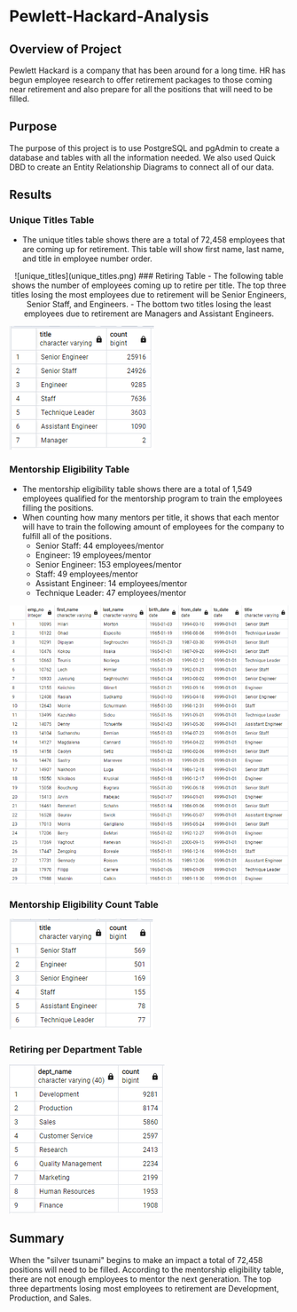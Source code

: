 # Pewlett-Hackard-Analysis
## Overview of Project
Pewlett Hackard is a company that has been around for a long time. HR has begun employee research to offer retirement packages to those coming near retirement and also prepare for all the positions that will need to be filled.
## Purpose
The purpose of this project is to use PostgreSQL and pgAdmin to create a database and tables with all the information needed.
We also used Quick DBD to create an Entity Relationship Diagrams to connect all of our data.
## Results
### Unique Titles Table
- The unique titles table shows there are a total of 72,458 employees that are coming up for retirement. This table will show first name, last name, and title in employee number order.

<p align="center">
  ![unique_titles](unique_titles.png)
### Retiring Table
- The following table shows the number of employees coming up to retire per title. The top three titles losing the most employees due to retirement will be Senior Engineers, Senior Staff, and Engineers.
- The bottom two titles losing the least employees due to retirement are Managers and Assistant Engineers.

![retiring_titles](retiring_titles.png)
### Mentorship Eligibility Table
- The mentorship eligibility table shows there are a total of 1,549 employees qualified for the mentorship program to train the employees filling the positions.
- When counting how many mentors per title, it shows that each mentor will have to train the following amount of employees for the company to fulfill all of the positions.
  - Senior Staff: 44 employees/mentor
  - Engineer: 19 employees/mentor
  - Senior Engineer: 153 employees/mentor
  - Staff: 49 employees/mentor
  - Assistant Engineer: 14 employees/mentor
  - Technique Leader: 47 employees/mentor

![mentorship_eligibility](mentorship_eligibility.png)

### Mentorship Eligibility Count Table
![mentorship_count](mentorship_count.png)
  
### Retiring per Department Table
![dept_info](dept_info.png)

## Summary
When the "silver tsunami" begins to make an impact a total of 72,458 positions will need to be filled. According to the mentorship eligibility table, there are not enough employees to mentor the next generation. The top three departments losing most employees to retirement are Development, Production, and Sales.
